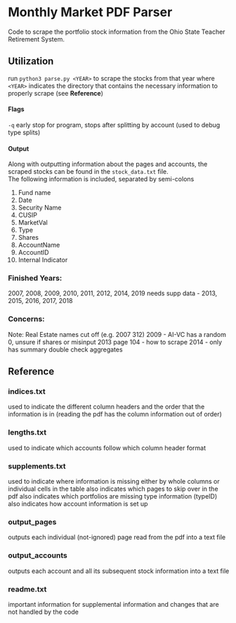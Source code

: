 # Monthly Market PDF Parser

Code to scrape the portfolio stock information from the Ohio State Teacher Retirement System.

## Utilization
run `python3 parse.py <YEAR>` to scrape the stocks from that year where `<YEAR>` indicates the directory that contains the necessary information to properly scrape (see **Reference**)

#### Flags
`-q` early stop for program, stops after splitting by account (used to debug type splits)

#### Output
Along with outputting information about the pages and accounts, the scraped stocks can be found in the `stock_data.txt` file.\
The following information is included, separated by semi-colons
1. Fund name
2. Date
3. Security Name
4. CUSIP
5. MarketVal
6. Type
7. Shares
8. AccountName
9. AccountID
10. Internal Indicator

### Finished Years: 
2007, 2008, 2009, 2010, 2011, 2012, 2014, 2019
needs supp data - 2013, 2015, 2016, 2017, 2018

### Concerns:
Note: Real Estate names cut off (e.g. 2007 312)
2009 - AI-VC has a random 0, unsure if shares or misinput
2013 page 104 - how to scrape
2014 - only has summary
double check aggregates

## Reference

### indices.txt
used to indicate the different column headers and the order that the information is in
(reading the pdf has the column information out of order)

### lengths.txt
used to indicate which accounts follow which column header format

### supplements.txt
used to indicate where information is missing either by whole columns or individual cells in the table
also indicates which pages to skip over in the pdf
also indicates which portfolios are missing type information (typeID)
also indicates how account information is set up

### output_pages
outputs each individual (not-ignored) page read from the pdf into a text file

### output_accounts
outputs each account and all its subsequent stock information into a text file

### readme.txt
important information for supplemental information and changes that are not handled by the code